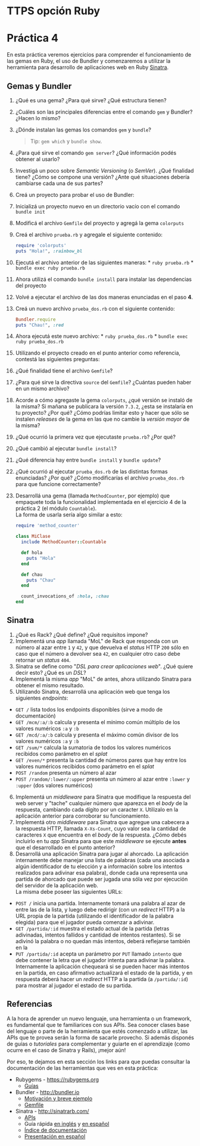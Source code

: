 # TTPS opción Ruby

# Práctica 4

En esta práctica veremos ejercicios para comprender el funcionamiento de las gemas en Ruby, el uso de Bundler y
comenzaremos a utilizar la herramienta para desarrollo de aplicaciones web en Ruby [Sinatra](http://sinatrarb.com/).

## Gemas y Bundler

1. ¿Qué es una gema? ¿Para qué sirve? ¿Qué estructura tienen?
2. ¿Cuáles son las principales diferencias entre el comando `gem` y Bundler? ¿Hacen lo mismo?
3. ¿Dónde instalan las gemas los comandos `gem` y `bundle`?
   > Tip: `gem which` y `bundle show`.
4. ¿Para qué sirve el comando `gem server`? ¿Qué información podés obtener al usarlo?
5. Investigá un poco sobre *Semantic Versioning* (o *SemVer*). ¿Qué finalidad tiene? ¿Cómo se compone una versión? ¿Ante
   qué situaciones debería cambiarse cada una de sus partes?
6. Creá un proyecto para probar el uso de Bundler:
  1. Inicializá un proyecto nuevo en un directorio vacío con el comando `bundle init`
  2. Modificá el archivo `Gemfile` del proyecto y agregá la gema `colorputs`
  3. Creá el archivo `prueba.rb` y agregale el siguiente contenido:

     ```ruby
     require 'colorputs'
     puts "Hola!", :rainbow_bl
     ```

  4. Ejecutá el archivo anterior de las siguientes maneras:
    * `ruby prueba.rb`
    * `bundle exec ruby prueba.rb`
  5. Ahora utilizá el comando `bundle install` para instalar las dependencias del proyecto
  6. Volvé a ejecutar el archivo de las dos maneras enunciadas en el paso **4**.
  7. Creá un nuevo archivo `prueba_dos.rb` con el siguiente contenido:

     ```ruby
     Bundler.require
     puts "Chau!", :red
     ```

   8. Ahora ejecutá este nuevo archivo:
     * `ruby prueba_dos.rb`
     * `bundle exec ruby prueba_dos.rb`

7. Utilizando el proyecto creado en el punto anterior como referencia, contestá las siguientes preguntas:
  1. ¿Qué finalidad tiene el archivo `Gemfile`?
  2. ¿Para qué sirve la directiva `source` del `Gemfile`? ¿Cuántas pueden haber en un mismo archivo?
  3. Acorde a cómo agregaste la gema `colorputs`, ¿qué versión se instaló de la misma? Si mañana se publicara la versión
     `7.3.2`, ¿esta se instalaría en tu proyecto? ¿Por qué? ¿Cómo podrías limitar esto y hacer que sólo se instalen
     *releases* de la gema en las que no cambie la *versión mayor* de la misma?
  4. ¿Qué ocurrió la primera vez que ejecutaste `prueba.rb`? ¿Por qué?
  5. ¿Qué cambió al ejecutar `bundle install`?
  6. ¿Qué diferencia hay entre `bundle install` y `bundle update`?
  7. ¿Qué ocurrió al ejecutar `prueba_dos.rb` de las distintas formas enunciadas? ¿Por qué? ¿Cómo modificarías el
     archivo `prueba_dos.rb` para que funcione correctamente?
8. Desarrollá una gema (llamada `MethodCounter`, por ejemplo) que empaquete toda la funcionalidad implementada en el ejercicio 4 de la práctica 2 (el módulo `Countable`).  
    La forma de usarla sería algo similar a esto:

    ```ruby
    require 'method_counter'

    class MiClase
      include MethodCounter::Countable

      def hola
        puts "Hola"
      end

      def chau
        puts "Chau"
      end

      count_invocations_of :hola, :chau
    end
    ```

## Sinatra

1. ¿Qué es Rack? ¿Qué define? ¿Qué requisitos impone?
2. Implementá una *app* llamada "MoL" de Rack que responda con un número al azar entre `1` y `42`, y que devuelva el
   *status* HTTP `200` sólo en caso que el número a devolver sea `42`, en cualquier otro caso debe retornar un *status*
   `404`.
3. Sinatra se define como "*DSL para crear aplicaciones web*". ¿Qué quiere decir esto? ¿Qué es un *DSL*?
4. Implementá la misma *app* "MoL" de antes, ahora utilizando Sinatra para obtener el mismo resultado.
5. Utilizando Sinatra, desarrollá una aplicación web que tenga los siguientes *endpoints*:
  * `GET /` lista todos los endpoints disponibles (sirve a modo de documentación)
  * `GET /mcm/:a/:b` calcula y presenta el mínimo común múltiplo de los valores numéricos `:a` y `:b`
  * `GET /mcd/:a/:b` calcula y presenta el máximo común divisor de los valores numéricos `:a` y `:b`
  * `GET /sum/*` calcula la sumatoria de todos los valores numéricos recibidos como parámetro en el *splat*
  * `GET /even/*` presenta la cantidad de números pares que hay entre los valores numéricos recibidos como parámetro en
    el *splat*
  * `POST /random` presenta un número al azar
  * `POST /random/:lower/:upper` presenta un número al azar entre `:lower` y `:upper` (dos valores numéricos)
6. Implementá un *middleware* para Sinatra que modifique la respuesta del web server y "tache" cualquier número que
   aparezca en el *body* de la respuesta, cambiando cada dígito por un caracter `X`. Utilizalo en la aplicación anterior
   para corroborar su funcionamiento.
7. Implementá otro *middleware* para Sinatra que agregue una cabecera a la respuesta HTTP, llamada `X-Xs-Count`, cuyo
   valor sea la cantidad de caracteres `X` que encuentra en el *body* de la respuesta. ¿Cómo debés incluirlo en tu *app*
   Sinatra para que este *middleware* se ejecute **antes** que el desarrollado en el punto anterior?
8. Desarrollá una aplicación Sinatra para jugar al ahorcado. La aplicación internamente debe manejar una lista de
   palabras (cada una asociada a algún identificador de tu elección y a información sobre los intentos realizados para
   adivinar esa palabra), donde cada una representa una partida de ahorcado que puede ser jugada una sóla vez por
   ejecución del servidor de la aplicación web.  
   La misma debe poseer las siguientes URLs:
  * `POST /` inicia una partida. Internamente tomará una palabra al azar de entre las de la lista, y luego debe
    redirigir (con un *redirect* HTTP) a la URL propia de la partida (utilizando el identificador de la palabra elegida)
    para que el jugador pueda comenzar a adivinar.
  * `GET /partida/:id` muestra el estado actual de la partida (letras adivinadas, intentos fallidos y cantidad de
    intentos restantes). Si se adivinó la palabra o no quedan más intentos, deberá reflejarse también en la
  * `PUT /partida/:id` acepta un parámetro por `PUT` llamado `intento` que debe contener la letra que el jugador intenta
    para adivinar la palabra. Internamente la aplicación chequeará si se pueden hacer más intentos en la partida, en
    caso afirmativo actualizará el estado de la partida, y en respuesta deberá hacer un *redirect* HTTP a la partida (a
    `/partida/:id`) para mostrar al jugador el estado de su partida.

## Referencias

A la hora de aprender un nuevo lenguaje, una herramienta o un framework, es fundamental que te familiarices con sus
APIs. Sea conocer clases base del lenguaje o parte de la herramienta que estés comenzado a utilizar, las APIs que te
provea serán la forma de sacarle provecho. Si además disponés de guías o *tutoriales* para complementar y guiarte en el
aprendizaje (como ocurre en el caso de Sinatra y Rails), ¡mejor aún!

Por eso, te dejamos en esta sección los links para que puedas consultar la documentación de las herramientas que ves en
esta práctica:

* Rubygems - https://rubygems.org
  * [Guías](http://guides.rubygems.org/)
* Bundler - http://bundler.io
  * [Motivación y breve ejemplo](http://bundler.io/rationale.html)
  * [Gemfile](http://bundler.io/gemfile.html)
* Sinatra - http://sinatrarb.com/
  * [APIs](http://www.rubydoc.info/gems/sinatra)
  * Guía rápida [en inglés](http://www.sinatrarb.com/intro.html) y [en español](http://www.sinatrarb.com/intro-es.html)
  * [Índice de documentación](http://www.sinatrarb.com/documentation.html)
  * [Presentación en español](http://www.slideshare.net/godfoca/sinatra-1282891)
